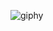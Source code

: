 
![giphy](https://user-images.githubusercontent.com/119569913/204993243-57a0e17a-58da-46c5-a505-6462ba5d61e8.gif)
